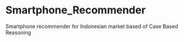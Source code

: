# Smartphone_Recommender
Smartphone recommender for Indonesian market based of Case Based Reasoning
